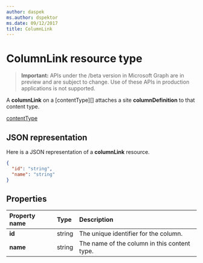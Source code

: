 ```yaml
---
author: daspek
ms.author: dspektor
ms.date: 09/12/2017
title: ColumnLink
---
```

# ColumnLink resource type

> **Important:** APIs under the /beta version in Microsoft Graph are in preview and are subject to change. Use of these APIs in production applications is not supported.

A **columnLink** on a [contentType][] attaches a site **columnDefinition** to that content type.

[contentType](contenttype)

## JSON representation

Here is a JSON representation of a **columnLink** resource.
<!-- { "blockType": "resource", "@odata.type": "microsoft.graph.columnLink" } -->

```json
{
  "id": "string",
  "name": "string"
}
```

## Properties

| Property name | Type   | Description
|:--------------|:-------|:----------------------------------------------------
| **id**        | string | The unique identifier for the column.
| **name**      | string | The name of the column  in this content type.

<!-- {
  "type": "#page.annotation",
  "description": "",
  "keywords": "",
  "section": "documentation",
  "tocPath": "Resources/ColumnLink"
} -->
